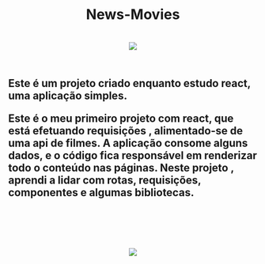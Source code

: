 <h1 align = 'center'>News-Movies<h1/>
<p align = 'center'>
  <img src = 'https://img.shields.io/static/v1?label=STATUS&message=EM%20DESENVOLVIMENTO&color=GREEN&style=for-the-badge'/>
<p/>

<h2>
<br/>
Este é um projeto criado enquanto estudo react, uma aplicação simples.

Este é o meu primeiro projeto com react, que está efetuando requisições , alimentado-se de uma api de filmes.
A aplicação consome alguns dados, e o código fica responsável em renderizar todo o conteúdo nas páginas.
Neste projeto , aprendi a lidar com rotas, requisições, componentes e algumas bibliotecas.
<br/>
<br/>
<h2/>

<br/>
<p align = 'center'>
  <img src = 'https://user-images.githubusercontent.com/69211869/205339583-eb9dd34f-a6d3-472b-8ebf-d753972e9045.gif' />
<p/>

